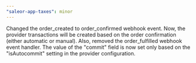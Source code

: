 ```yaml
---
"saleor-app-taxes": minor
---
```


Changed the order_created to order_confirmed webhook event. Now, the provider transactions will be created based on the order confirmation (either automatic or manual). Also, removed the order_fulfilled webhook event handler. The value of the "commit" field is now set only based on the "isAutocommit" setting in the provider configuration.
